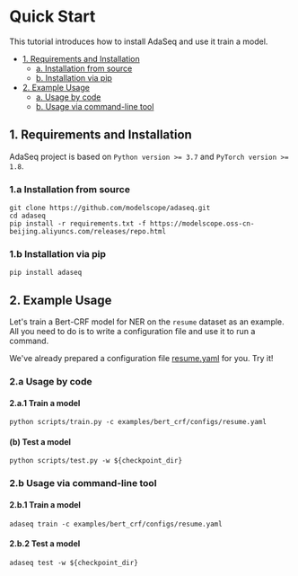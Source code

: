 # Quick Start

This tutorial introduces how to install AdaSeq and use it train a model.

- [1. Requirements and Installation](#1-requirements-and-installation)
    - [a. Installation from source](#1a-installation-from-source)
    - [b. Installation via pip](#1b-installation-via-pip)
- [2. Example Usage](#2-example-usage)
    - [a. Usage by code](#2a-usage-by-code)
    - [b. Usage via command-line tool](#2b-usage-via-command-line-tool)

## 1. Requirements and Installation

AdaSeq project is based on `Python version >= 3.7` and `PyTorch version >= 1.8`.

### 1.a Installation from source

```commandline
git clone https://github.com/modelscope/adaseq.git
cd adaseq
pip install -r requirements.txt -f https://modelscope.oss-cn-beijing.aliyuncs.com/releases/repo.html
```

### 1.b Installation via pip
```commandline
pip install adaseq
```

## 2. Example Usage

Let's train a Bert-CRF model for NER on the `resume` dataset as an example. All you need to do is to write a
configuration file and use it to run a command.

We've already prepared a configuration file [resume.yaml](../../examples/bert_crf/configs/resume.yaml) for you. Try it!

### 2.a Usage by code

#### 2.a.1 Train a model
```
python scripts/train.py -c examples/bert_crf/configs/resume.yaml
```

#### (b) Test a model
```
python scripts/test.py -w ${checkpoint_dir}
```

### 2.b Usage via command-line tool

#### 2.b.1 Train a model
```
adaseq train -c examples/bert_crf/configs/resume.yaml
```

#### 2.b.2 Test a model
```
adaseq test -w ${checkpoint_dir}
```
